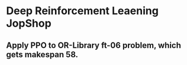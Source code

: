 # Deep Reinforcement Leaening JopShop
## Apply PPO to OR-Library ft-06 problem, which gets makespan 58.
